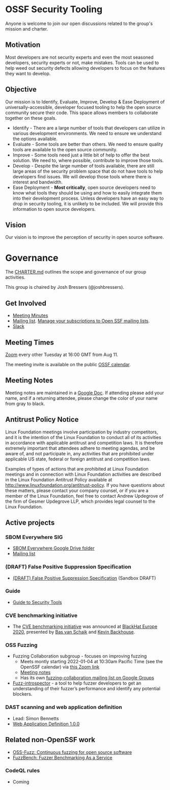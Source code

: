 # OSSF Security Tooling

Anyone is welcome to join our open discussions related to the group's mission and charter.

## Motivation

Most developers are not security experts and even the most seasoned developers, security experts or not, make mistakes.  Tools can be used to help weed out security defects allowing developers to focus on the features they want to develop.

## Objective

Our mission is to Identify, Evaluate, Improve, Develop & Ease Deployment of universally-accessible, developer focused tooling to help the open source community secure their code.  This space allows members to collaborate together on these goals.

* Identify - There are a large number of tools that developers can utilize in various development environments.  We need to ensure we understand the options available.
* Evaluate - Some tools are better than others.  We need to ensure quality tools are available to the open source community.
* Improve - Some tools need just a little bit of help to offer the best solution.  We need to, where possible, contribute to improve those tools.
* Develop - Despite the large number of tools available, there are still large areas of the security problem space that do not have tools to help developers find issues.  We will develop those tools where there is interest and bandwidth.
* Ease Deployment - __Most critically__, open source developers need to know what tools they should be using and how to easily integrate them into their development process.  Unless developers have an easy way to drop in security tooling, it is unlikely to be included.  We will provide this information to open source developers.

## Vision

Our vision is to improve the perception of security in open source software.

# Governance

The [CHARTER.md](CHARTER.md) outlines the scope and governance of our group activities.

This group is chaired by Josh Bressers (@joshbressers).

## Get Involved

* [Meeting Minutes](https://docs.google.com/document/d/1jzxhzIfkOMTagpeFWYoZpMKwHYeO4Gc7Eq5FcMFEw2c/edit?usp=sharing)
* [Mailing list](https://lists.openssf.org/g/openssf-wg-security-tooling). [Manage your subscriptions to Open SSF mailing lists](https://lists.openssf.org/g/main/subgroups).
* [Slack](https://openssf.slack.com/archives/C019Q1VEA87)

## Meeting Times

[Zoom](https://zoom.us/j/96055397788?pwd=bzFxYjNrUTZvNDFLdjVCZHQyWDhNdz09) every other Tuesday at 16:00 GMT from Aug 11.

The meeting invite is available on the public [OSSF calendar](https://calendar.google.com/calendar?cid=czYzdm9lZmhwNWk5cGZsdGI1cTY3bmdwZXNAZ3JvdXAuY2FsZW5kYXIuZ29vZ2xlLmNvbQ).

## Meeting Notes

Meeting notes are maintained in a [Google Doc](https://docs.google.com/document/d/1jzxhzIfkOMTagpeFWYoZpMKwHYeO4Gc7Eq5FcMFEw2c/edit?usp=sharing). If attending please add your name, and if a returning attendee, please change the color of your name from gray to black.

## Antitrust Policy Notice

Linux Foundation meetings involve participation by industry competitors, and it is the intention of the Linux Foundation to conduct all of its activities in accordance with applicable antitrust and competition laws. It is therefore extremely important that attendees adhere to meeting agendas, and be aware of, and not participate in, any activities that are prohibited under applicable US state, federal or foreign antitrust and competition laws.

Examples of types of actions that are prohibited at Linux Foundation meetings and in connection with Linux Foundation activities are described in the Linux Foundation Antitrust Policy available at <http://www.linuxfoundation.org/antitrust-policy>. If you have questions about these matters, please contact your company counsel, or if you are a member of the Linux Foundation, feel free to contact Andrew Updegrove of the firm of Gesmer Updegrove LLP, which provides legal counsel to the Linux Foundation.

## Active projects

### SBOM Everywhere SIG

* [SBOM Everywhere Google Drive folder](https://drive.google.com/drive/folders/154MCLeIOQEgPpTUL7yzplOiipBVJ5KZJ)
* [Mailing list](https://lists.openssf.org/g/openssf-sig-sbom)

### (DRAFT) False Positive Suppression Specification 

* [(DRAFT) False Positive Suppression Specification](https://docs.google.com/document/d/1811qanC8h9egv3Iszn_rrXGtAoSCz0YJGzp9vACjjH8/edit#) (Sandbox DRAFT)

### Guide

* [Guide to Security Tools](https://github.com/ossf/wg-security-tooling/blob/main/guide.md)

### CVE benchmarking initiative
* The [CVE benchmarking initiative](https://github.com/ossf-cve-benchmark/ossf-cve-benchmark) was announced at [BlackHat Europe 2020](https://www.blackhat.com/eu-20/briefings/schedule/#fps-are-cheap-show-me-the-cves-21345), presented by [Bas van Schaik](https://github.com/sj) and [Kevin Backhouse](https://github.com/kevinbackhouse).

### OSS Fuzzing
* Fuzzing Collaboration subgroup - focuses on improving fuzzing
  - Meets montly starting 2022-01-04 at 10:30am Pacific Time (see the OpenSSF calendar) via [this Zoom link](https://zoom.us/j/99960722134?)
  - [Meeting notes](https://docs.google.com/document/d/1TmhqYpB1Ly-5o-F31RVHxgpunW6qeDTVopBCtCmKhs0/edit?usp=sharing)
  - Has its own [fuzzing-collaboration mailing list on Google Groups](https://groups.google.com/g/fuzzing-collaboration)
* [Fuzz-introspector](https://github.com/ossf/fuzz-introspector/) -  a tool to help fuzzer developers to get an understanding of their fuzzer’s performance and identify any potential blockers.

### DAST scanning and web application definition
* Lead: Simon Bennetts
* [Web Application Definition 1.0.0](https://github.com/ossf/wg-security-tooling/wiki/WebAppDefn)

## Related non-OpenSSF work

* [OSS-Fuzz: Continuous fuzzing for open source software](https://github.com/google/oss-fuzz)
* [FuzzBench: Fuzzer Benchmarking As a Service](https://github.com/google/fuzzbench)

### CodeQL rules
* Coming
